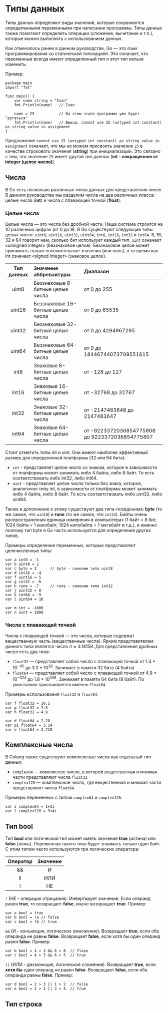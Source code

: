 # Типы данных

Типы данных определяют виды значений, которые сохраняются определенными переменными при написании программы. Типы данных также помогают определить операции (сложение, вычитание и т.п.), которые можно выполнять с использованием данных.

Как отмечалось ранее в данном руководстве, Go — это язык программирования со статической типизацией. Это означает, что переменные всегда имеют определенный тип и этот тип нельзя изменить.

Пример:

```
package main
import "fmt"

func main() {
    var name string = "Ivan"
    fmt.Println(name)   // Ivan

    name = 25           // На этом этапе программа уже будет "ругаться"
    fmt.Println(name)   // Вывод: cannot use 25 (untyped int constant) as string value in assignment
}
```

Предложение `cannot use 25 (untyped int constant) as string value in assignment` означает, что мы не можем присвоить значение `25` в качестве строкового значения (**string**) при инициализации. Это связано с тем, что значение `25` имеет другой тип данных (**int - сокращенное от integer (целое число)**).

## Числа

В Go есть несколько различных типов данных для представления чисел. В данном руководстве мы разделим числа на два различных класса: целые числа (**int**) и числа с плавающей точкой (**float**).

### Целые числа

Целые числа — это числа без дробной части. Наша система строится на 10 различных цифрах (от 0 до 9). В Go существуют следующие типы целых чисел: `uint8`, `uint16`, `uint32`, `uint64`, `int8`, `int16`, `int32` и `int64`. 8, 16, 32 и 64 говорит нам, сколько бит использует каждый тип. `uint` означает «unsigned integer» (беззнаковое целое). Беззнаковое целое может принимать только положительные значения (или ноль), в то время как int означает «signed integer» (знаковое целое).

| Тип данных | Значение аббреваитуры             | Диапазон                                       |
| :--------: | :-------------------------------- | :--------------------------------------------- |
|   uint8    | Беззнаковые 8-битные целые числа  | от 0 до 255                                    |
|   uint16   | Беззнаковые 16-битные целые числа | от 0 до 65535                                  |
|   uint32   | Беззнаковые 32-битные целые числа | от 0 до 4294967295                             |
|   uint64   | Беззнаковые 64-битные целые числа | от 0 до 18446744073709551615                   |
|    int8    | Знаковые 8-битные целые числа     | от -128 до 127                                 |
|   int16    | Знаковые 16-битные целые числа    | от -32768 до 32767                             |
|   int32    | Знаковые 32-битные целые числа    | от -2147483648 до 2147483647                   |
|   int64    | Знаковые 64-битные целые числа    | от -9223372036854775808 до 9223372036854775807 |

Стоит отметить типы int и uint. Они имеют наиболее эффективный размер для определенной платформы (32 или 64 бита):

- `int` - представляет целое число со знаком, которое в зависимости от платформы может занимать либо 4 байта, либо 8 байт. То есть соответствовать либо int32, либо int64.
- `uint` - представляет целое число только без знака, которое, аналогично типу int, в зависимости от платформы может занимать либо 4 байта, либо 8 байт. То есть соответствовать либо uint32, либо uint64.

Также в дополнение к этому существуют два типа-псевдонима: **byte** (то же самое, что `uint8`) и **rune** (то же самое, что `int32`). Байты очень распространенная единица измерения в компьютерах (1 байт = 8 бит, 1024 байта = 1 килобайт, 1024 килобайта = 1 мегабайт и т.д.), и именно поэтому тип byte в Go часто используется для определения других типов.

Примеры определения переменных, которые представляют целочисленные типы:

```
var a int8 = -1
var b uint8 = 2
var c byte = 3      // byte - синоним типа uint8
var d int16 = -4
var f uint16 = 5
var g int32 = -6
var h rune = -7     // rune - синоним типа int32
var j uint32 = 8
var k int64 = -9
var l uint64 = 10

var m int = -1000
var n uint = 1000
```

### Числа с плавающей точкой

Числа с плавающей точкой — это числа, которые содержат вещественную часть (вещественные числа). Ярким представителем данного типа является число $\pi \approx 3.14159$. Для представления дробных чисел есть два типа:

- `float32` — представляет собой число с плавающей точкой от 1.4 \* 10$^{-45}$ до 3.3 \* 10$^{38}$. Занимает в памяти 32 бита (4 байта)
- `float64` — представляет собой число с плавающей точной от 4.9 \* 10$^{-324}$ до 1.8 \* 10$^{308}$. Занимает в памяти 64 бита (8 байт). По умолчанию присваивается именно `float64`

Примеры использования `float32` и `float64`:

```
var f float32 = 10.1
var g float32 = 7.5
var h float32 = 4.9

var d float64 = 2.28
var pi float64 = 3.14
var e float64 = 2.718
```

## Комплексные числа

В Golang также существуют комплексные числа как отдельный тип данных:

- `complex64` — комплксное число, в которой вещественная и мнимая части представляют числа `float32`
- `complex128` — комплексное число, где вещественная и мнимая части представляют числа `float64`

Примеры переменных с типом `complex64` и `complex128`:

```
var z complex64 = 1+2i
var l complex128 = 3+4i
```

## Тип bool

Тип **bool** или логический тип может иметь значение **true** (истина) или **false** (ложь). Переменная такого типа будет знаимать только один байт. С этим типом часто используются три логических оператора:

| Оператор | Значение |
| :------: | :------: |
|    &&    |    И     |
|    ll    |   ИЛИ    |
|    !     |    НЕ    |

`!` (НЕ - операция отрицания). Инвертирует значение. Если операнд равен **true**, то возвращает **false**, иначе возвращает **true**. Пример:

```
var a bool = true
var b bool = !a // false
var c bool = !b // true
```

`&&` (И - конъюкция, логическое умножение). Возвращает **true**, если оба операнда не равны **false**. Возвращает **false**, если хотя бы один операнд равен **false**. Пример:

```
var b bool = 4 > 3 && 6 > 8  // flase
var c bool = 4 > 3 && 6 > 5  // true
```

`||` (ИЛИ - дизъюнкция, логическое сложение). Возвращает **true**, если **хотя бы** один операнд не равен **false**. Возвращает **false**, если оба операнда равны **false**. Пример:

```
var d bool = 2 > 3 || 1 > 2  // false
var e bool = 2 > 1 || 3 > 4  // true
```

## Тип строка
